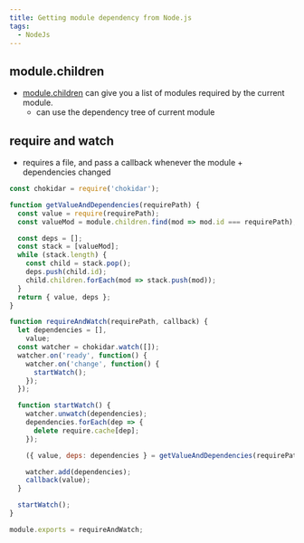```yaml
---
title: Getting module dependency from Node.js
tags:
  - NodeJs
---
```


## module.children

- [module.children](https://nodejs.org/api/modules.html#modules_module_children) can give you a list of modules required by the current module.
  - can use the dependency tree of current module

## require and watch
- requires a file, and pass a callback whenever the module + dependencies changed

```js
const chokidar = require('chokidar');

function getValueAndDependencies(requirePath) {
  const value = require(requirePath);
  const valueMod = module.children.find(mod => mod.id === requirePath);

  const deps = [];
  const stack = [valueMod];
  while (stack.length) {
    const child = stack.pop();
    deps.push(child.id);
    child.children.forEach(mod => stack.push(mod));
  }
  return { value, deps };
}

function requireAndWatch(requirePath, callback) {
  let dependencies = [],
    value;
  const watcher = chokidar.watch([]);
  watcher.on('ready', function() {
    watcher.on('change', function() {
      startWatch();
    });
  });

  function startWatch() {
    watcher.unwatch(dependencies);
    dependencies.forEach(dep => {
      delete require.cache[dep];
    });

    ({ value, deps: dependencies } = getValueAndDependencies(requirePath));

    watcher.add(dependencies);
    callback(value);
  }

  startWatch();
}

module.exports = requireAndWatch;
```
  